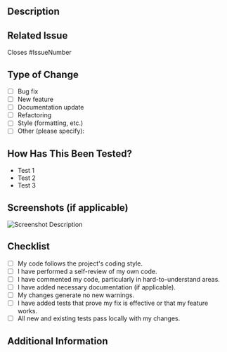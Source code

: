 ## Description
<!-- Provide a concise description of the changes introduced by this PR. -->

## Related Issue
<!-- Link to the issue this PR addresses (e.g., closes #123). -->
Closes #IssueNumber

## Type of Change
<!-- Please delete options that are not relevant. -->
- [ ] Bug fix
- [ ] New feature
- [ ] Documentation update
- [ ] Refactoring
- [ ] Style (formatting, etc.)
- [ ] Other (please specify):

## How Has This Been Tested?
<!-- Describe the tests you've run to verify your changes. -->
- Test 1
- Test 2
- Test 3

## Screenshots (if applicable)
<!-- Add screenshots to help explain your changes. -->
![Screenshot Description](URL)

## Checklist
- [ ] My code follows the project's coding style.
- [ ] I have performed a self-review of my own code.
- [ ] I have commented my code, particularly in hard-to-understand areas.
- [ ] I have added necessary documentation (if applicable).
- [ ] My changes generate no new warnings.
- [ ] I have added tests that prove my fix is effective or that my feature works.
- [ ] All new and existing tests pass locally with my changes.

## Additional Information
<!-- Any additional context or information related to this PR. -->
